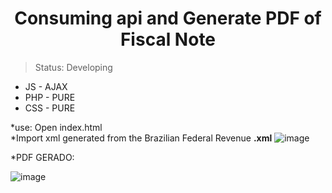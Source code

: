<h1 align="center">Consuming api and Generate PDF of Fiscal Note</h1>

> Status: Developing

* JS - AJAX
* PHP - PURE
* CSS - PURE

*use: Open index.html<br>
*Import xml generated from the Brazilian Federal Revenue <strong>.xml</strong> 
![image](https://user-images.githubusercontent.com/101847989/185723438-5f36fa9b-bb21-4dcb-84c7-b420ba8a2ab0.png)

*PDF GERADO:

![image](https://user-images.githubusercontent.com/101847989/185723775-33aaf1de-4927-4f5e-9ca3-379ddfff4816.png)


